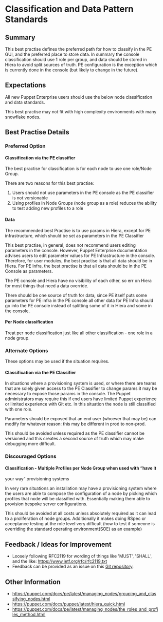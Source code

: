# Classification and Data Pattern Standards

## Summary

This best practise defines the preferred path for how to classify in the PE GUI,
and the preferred place to store data. In summary the console classification
should use 1 role per group, and data should be stored in Hiera to avoid split
sources of truth. PE configuration is the exception which is currently done in
the console (but likely to change in the future).

## Expectations

All new Puppet Enterprise users should use the below node classification and
data standards.

This best practise may not fit with high complexity environments with many
snowflake nodes.

## Best Practise Details

### Preferred Option

#### Classification via the PE classifier

The best practise for classification is for each node to use one role/Node
Group.

There are two reasons for this best practise:

1. Users should not use parameters in the PE console as the PE classifier is not
   versionable
2. Using profiles in Node Groups (node group as a role) reduces the ability to
   test adding new profiles to a role

#### Data

The recommended best Practise is to use params in Hiera, except for PE
infrastructure, which should be set as parameters in the PE Classifier

This best practise, in general, does not recommend users editing parameters in
the console. However, Puppet Enterprise documentation advises users to edit
parameter values for PE Infrastructure in the console. Therefore, for user
modules, the best practise is that all data should be in Hiera. For PE Infra,
the best practise is that all data should be in the PE Console as parameters.

The PE console and Hiera have no visibility of each other, so err on Hiera for
most things that need a data override.

There should be one source of truth for data, since PE itself puts some
parameters for PE infra in the PE console all other data for PE Infra should go
into the PE console instead of splitting some of it in Hiera and some in the
console.

#### Per Node classification

Treat per node classification just like all other classification - one role in a
node group.

### Alternate Options

These options may be used if the situation requires.

#### Classification via the PE Classifier

In situations where a provisioning system is used, or where there are teams that
are solely given access to the PE Classifier to change params it may be
necessary to expose those params in the console. The Puppet administrators may
require this if end users have limited Puppet experience or limited experience
with Git etc.  In this situation the node is still classified with one role.

Parameters should be exposed that an end user (whoever that may be) can modify
for whatever reason: this may be different in prod to non-prod.

This should be avoided unless required as the PE classifier cannot be versioned
and this creates a second source of truth which may make debugging more
difficult.

### Discouraged Options

#### Classification - Multiple Profiles per Node Group when used with “have it
your way” provisioning systems

In very rare situations an installation may have a provisioning system where the
users are able to compose the configuration of a node by picking which profiles
that node will be classified with. Essentially making them able to provision
bespoke server configurations.

This should be avoided at all costs unless absolutely required as it can lead to
a proliferation of node groups. Additionally it makes doing RSpec or acceptance
testing at the role level very difficult (how to test if someone is overriding
the standard operating environment(SOE) as an example)

## Feedback / Ideas for Improvement

* Loosely following RFC2119 for wording of things like 'MUST', 'SHALL', and the
  like: https://www.ietf.org/rfc/rfc2119.txt
* Feedback can be provided as an issue on this [Git
  repository](https://github.com/puppetlabs/best-practices/issues).

## Other Information

* https://puppet.com/docs/pe/latest/managing_nodes/grouping_and_classifying_nodes.html
* https://puppet.com/docs/puppet/latest/hiera_quick.html
* https://puppet.com/docs/pe/latest/managing_nodes/the_roles_and_profiles_method.html

